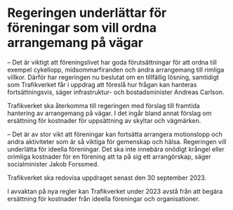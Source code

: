 # Regeringen underlättar för föreningar som vill ordna arrangemang på vägar

– Det är viktigt att föreningslivet har goda förutsättningar för att ordna till exempel cykellopp, midsommarfiranden och andra arrangemang till rimliga villkor. Därför har regeringen nu beslutat om en tillfällig lösning, samtidigt som Trafikverket får i uppdrag att föreslå hur frågan kan hanteras fortsättningsvis, säger infrastruktur- och bostadsminister Andreas Carlson.

Trafikverket ska återkomma till regeringen med förslag till framtida hantering av arrangemang på vägar. I det ingår bland annat förslag om ersättning för kostnader för uppsättning av skyltar och vägmärken.

– Det är av stor vikt att föreningar kan fortsätta arrangera motionslopp och andra aktiviteter som är så viktiga för gemenskap och hälsa. Regeringen vill underlätta för ideella föreningar. Det ska inte innebära onödigt krångel eller orimliga kostnader för en förening att ta på sig ett arrangörskap, säger socialminister Jakob Forssmed.

Trafikverket ska redovisa uppdraget senast den 30 september 2023.

I avvaktan på nya regler kan Trafikverket under 2023 avstå från att begära ersättning för kostnader från ideella föreningar och organisationer.
